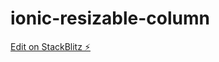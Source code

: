 # ionic-resizable-column

[Edit on StackBlitz ⚡️](https://stackblitz.com/edit/ionic-resizable-column)